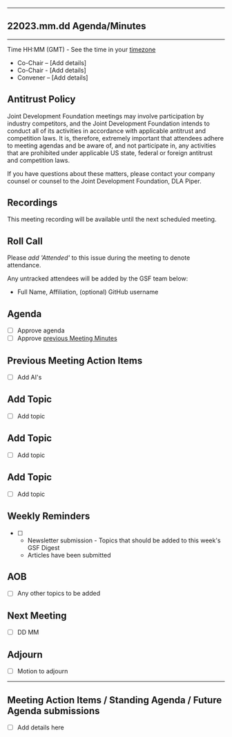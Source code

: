----
## 22023.mm.dd Agenda/Minutes
--- 
Time HH:MM (GMT) - See the time in your [timezone](https://everytimezone.com/s/a8399b00)

- Co-Chair – [Add details]
- Co-Chair - [Add details]
- Convener – [Add details]

## Antitrust Policy
Joint Development Foundation meetings may involve participation by industry competitors, and the Joint Development Foundation intends to conduct all of its activities in accordance with applicable antitrust and competition laws. It is, therefore, extremely important that attendees adhere to meeting agendas and be aware of, and not participate in, any activities that are prohibited under applicable US state, federal or foreign antitrust and competition laws.

If you have questions about these matters, please contact your company counsel or counsel to the Joint Development Foundation, DLA Piper.

## Recordings
This meeting recording will be available until the next scheduled meeting.

## Roll Call 
Please *add 'Attended'* to this issue during the meeting to denote attendance.

Any untracked attendees will be added by the GSF team below:
- Full Name, Affiliation, (optional) GitHub username

## Agenda
- [ ] Approve agenda
- [ ] Approve [previous Meeting Minutes]()

## Previous Meeting Action Items
- [ ] Add AI's

## Add Topic
- [ ] Add topic

## Add Topic
- [ ] Add topic

## Add Topic
- [ ] Add topic

## Weekly Reminders 
- [ ] - Newsletter submission - Topics that should be added to this week's GSF Digest
  - Articles have been submitted 
 
## AOB
- [ ] Any other topics to be added

## Next Meeting
- [ ] DD MM

## Adjourn 
- [ ] Motion to adjourn

--------

## Meeting Action Items / Standing Agenda / Future Agenda submissions
- [ ] Add details here

